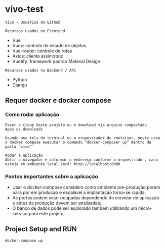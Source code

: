 # vivo-test
```
Vivo - Usuarios do Github
```

```
Recursos usados no Frontend
```
- Vue
- Vuex: controle de estado de objetos
- Vue-router: controle de rotas
- Axios: cliente assincrono
- Vuetify: framework padrao Material Design

```
Recursos usados no Backend / API
```
- Python
- Django

## Requer docker e docker compose

### Como rodar aplicação
```
Fazer o clone deste projeto ou o download via arquivo compactado
Após os downloads
```
```
Usando uma tela de terminal ou o orquestrador de container, neste caso o docker compose executar o comando “docker-composer up” dentro da pasta “vivo”
```
```
Rodar a aplicação
Abrir o navegador e informar o endereço conforme o orquestrador, caso esteja em ambiente local será: http://localhost:8080
```
### Pontos importantes sobre a aplicação
- Usar o docker-compose considero como ambiente pre-produção porem para por em producao e escalavel a implantação torna-se rapida;
- As portas podem estar ocupadas dependendo do servidor de aplicação e antes de produção devem ser analisadas;
- O banco de dados pode ser explorado tambem utilizando um micro-serviço para este projeto;

## Project Setup and RUN
```
docker-compose up
```

